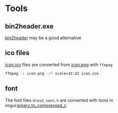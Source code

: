 # Tools

## bin2header.exe

[bin2header](https://github.com/AntumDeluge/bin2header) may be a good alternative

## ico files

[icon.ico](icon.ico) files are converted from [icon.png](icon.png) with `ffmpeg`

```cmd
ffmpeg -i icon.png -vf scale=32:32 icon.ico
```

## font

The font files `droid_sans.h` are converted with tools in imgui:[binary_to_compressed_c](../deps/imgui/misc/../imgui/misc/fonts/binary_to_compressed_c.cpp)
